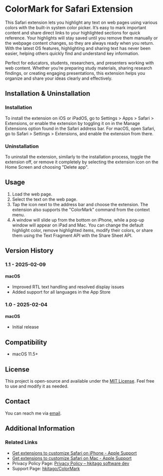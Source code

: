# ColorMark for Safari Extension

This Safari extension lets you highlight any text on web pages using various colors with the built-in system color picker. It’s easy to mark important content and share direct links to your highlighted sections for quick reference. Your highlights will stay saved until you remove them manually or the webpage content changes, so they are always ready when you return. With the latest OS features, highlighting and sharing text has never been easier, helping others quickly find and understand key information.

Perfect for educators, students, researchers, and presenters working with web content. Whether you’re preparing study materials, sharing research findings, or creating engaging presentations, this extension helps you organize and share your ideas clearly and effectively.

## Installation & Uninstallation

### Installation

To install the extension on iOS or iPadOS, go to Settings > Apps > Safari > Extensions, or enable the extension by toggling it on in the Manage Extensions option found in the Safari address bar.
For macOS, open Safari, go to Safari > Settings > Extensions, and enable the extension from there.

### Uninstallation

To uninstall the extension, similarly to the installation process, toggle the extension off, or remove it completely by selecting the extension icon on the Home Screen and choosing "Delete app".

## Usage

1. Load the web page.
2. Select the text on the web page.
3. Tap the icon next to the address bar and choose the extension. The extension also supports the "ColorMark" command from the context menu.
4. A window will slide up from the bottom on iPhone, while a pop-up window will appear on iPad and Mac. You can change the default highlight color, remove highlighted items, modify their colors, or share them using the Text Fragment API with the Share Sheet API.

## Version History

### 1.1 - 2025-02-09

#### **macOS**

- Improved RTL text handling and resolved display issues
- Added support for all languages in the App Store

### 1.0 - 2025-02-04

#### **macOS**

- Initial release

## Compatibility

- macOS 11.5+

## License

This project is open-source and available under the [MIT License](LICENSE). Feel free to use and modify it as needed.

## Contact

You can reach me via [email](mailto:hkitago@icloud.com?subject=Support%20for%20ColorMark).

## Additional Information

### Related Links

- [Get extensions to customize Safari on iPhone - Apple Support](https://support.apple.com/guide/iphone/iphab0432bf6/18.0/ios/18.0)
- [Get extensions to customize Safari on Mac - Apple Support](https://support.apple.com/guide/safari/get-extensions-sfri32508/mac)
- Privacy Policy Page: [Privacy Policy – hkitago software dev](https://hkitago.com/wpautoterms/privacy-policy/)
- Support Page: [hkitago/ColorMark](https://github.com/hkitago/ColorMark/)
